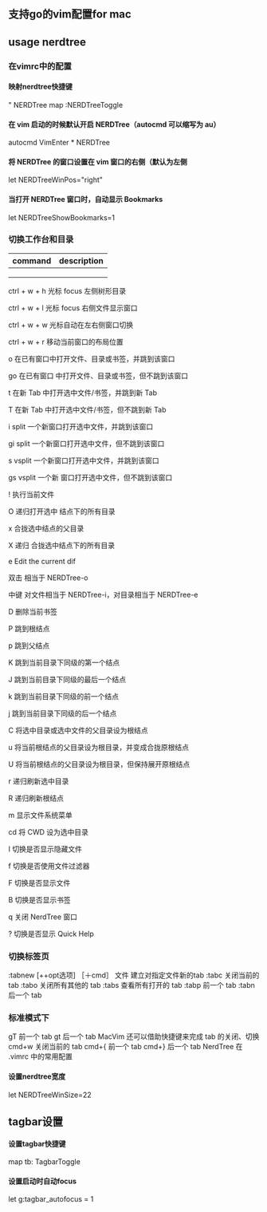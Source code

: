 ## 支持go的vim配置for mac

## usage nerdtree
### 在vimrc中的配置
#### 映射nerdtree快捷键
" NERDTree
map <F10> :NERDTreeToggle<CR>
#### 在 vim 启动的时候默认开启 NERDTree（autocmd 可以缩写为 au）
autocmd VimEnter * NERDTree
#### 将 NERDTree 的窗口设置在 vim 窗口的右侧（默认为左侧
let NERDTreeWinPos="right"
#### 当打开 NERDTree 窗口时，自动显示 Bookmarks
let NERDTreeShowBookmarks=1

### 切换工作台和目录

|command|description|
|---|---|
|||
|||
|||

ctrl + w + h    光标 focus 左侧树形目录

ctrl + w + l    光标 focus 右侧文件显示窗口

ctrl + w + w    光标自动在左右侧窗口切换

ctrl + w + r    移动当前窗口的布局位置

o       在已有窗口中打开文件、目录或书签，并跳到该窗口

go      在已有窗口 中打开文件、目录或书签，但不跳到该窗口

t       在新 Tab 中打开选中文件/书签，并跳到新 Tab

T       在新 Tab 中打开选中文件/书签，但不跳到新 Tab

i       split 一个新窗口打开选中文件，并跳到该窗口

gi      split 一个新窗口打开选中文件，但不跳到该窗口

s       vsplit 一个新窗口打开选中文件，并跳到该窗口

gs      vsplit 一个新 窗口打开选中文件，但不跳到该窗口

!       执行当前文件

O       递归打开选中 结点下的所有目录

x       合拢选中结点的父目录

X       递归 合拢选中结点下的所有目录

e       Edit the current dif

双击    相当于 NERDTree-o

中键    对文件相当于 NERDTree-i，对目录相当于 NERDTree-e

D       删除当前书签

P       跳到根结点

p       跳到父结点

K       跳到当前目录下同级的第一个结点

J       跳到当前目录下同级的最后一个结点

k       跳到当前目录下同级的前一个结点

j       跳到当前目录下同级的后一个结点

C       将选中目录或选中文件的父目录设为根结点

u       将当前根结点的父目录设为根目录，并变成合拢原根结点

U       将当前根结点的父目录设为根目录，但保持展开原根结点

r       递归刷新选中目录

R       递归刷新根结点

m       显示文件系统菜单

cd      将 CWD 设为选中目录

I       切换是否显示隐藏文件

f       切换是否使用文件过滤器

F       切换是否显示文件

B       切换是否显示书签

q       关闭 NerdTree 窗口

?       切换是否显示 Quick Help

### 切换标签页
:tabnew [++opt选项] ［＋cmd］ 文件      建立对指定文件新的tab
:tabc   关闭当前的 tab
:tabo   关闭所有其他的 tab
:tabs   查看所有打开的 tab
:tabp   前一个 tab
:tabn   后一个 tab

### 标准模式下
gT      前一个 tab
gt      后一个 tab
MacVim 还可以借助快捷键来完成 tab 的关闭、切换
cmd+w   关闭当前的 tab
cmd+{   前一个 tab
cmd+}   后一个 tab
NerdTree 在 .vimrc 中的常用配置

#### 设置nerdtree宽度
let NERDTreeWinSize=22

## tagbar设置
#### 设置tagbar快捷键
map tb: TagbarToggle<CR>
#### 设置启动时自动focus
let g:tagbar_autofocus = 1
